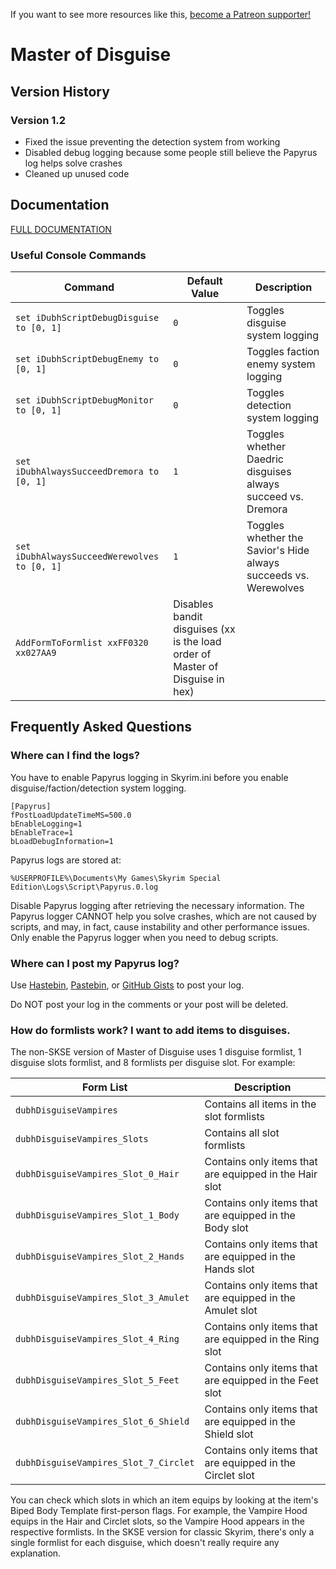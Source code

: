 <!-- TITLE: Master Of Disguise -->

If you want to see more resources like this, [become a Patreon supporter!](https://www.patreon.com/fireundubh) 

# Master of Disguise
## Version History

### Version 1.2

- Fixed the issue preventing the detection system from working
- Disabled debug logging because some people still believe the Papyrus log helps solve crashes
- Cleaned up unused code

## Documentation

[FULL DOCUMENTATION](http://fireundubh.github.io/skyrim/master_of_disguise_sse)


### Useful Console Commands

Command | Default Value | Description
--- | --- | ---
`set iDubhScriptDebugDisguise to [0, 1]` | `0` | Toggles disguise system logging
`set iDubhScriptDebugEnemy to [0, 1]` | `0` | Toggles faction enemy system logging
`set iDubhScriptDebugMonitor to [0, 1]` | `0` | Toggles detection system logging
`set iDubhAlwaysSucceedDremora to [0, 1]` | `1` | Toggles whether Daedric disguises always succeed vs. Dremora
`set iDubhAlwaysSucceedWerewolves to [0, 1]` | `1` | Toggles whether the Savior's Hide always succeeds vs. Werewolves
`AddFormToFormlist xxFF0320 xx027AA9` | Disables bandit disguises (xx is the load order of Master of Disguise in hex)

## Frequently Asked Questions

### Where can I find the logs?

You have to enable Papyrus logging in Skyrim.ini before you enable disguise/faction/detection system logging.

```
[Papyrus]
fPostLoadUpdateTimeMS=500.0
bEnableLogging=1
bEnableTrace=1
bLoadDebugInformation=1
```

Papyrus logs are stored at:

`%USERPROFILE%\Documents\My Games\Skyrim Special Edition\Logs\Script\Papyrus.0.log`

Disable Papyrus logging after retrieving the necessary information. The Papyrus logger CANNOT help you solve crashes, which are not caused by scripts, and may, in fact, cause instability and other performance issues. Only enable the Papyrus logger when you need to debug scripts.


### Where can I post my Papyrus log?

Use [Hastebin](https://hastebin.com/), [Pastebin](https://pastebin.com/), or [GitHub Gists](https://gist.github.com/) to post your log.

Do NOT post your log in the comments or your post will be deleted.


### How do formlists work? I want to add items to disguises.

The non-SKSE version of Master of Disguise uses 1 disguise formlist, 1 disguise slots formlist, and 8 formlists per disguise slot. For example:

Form List | Description
--- | ---
`dubhDisguiseVampires` | Contains all items in the slot formlists
`dubhDisguiseVampires_Slots` | Contains all slot formlists
`dubhDisguiseVampires_Slot_0_Hair` | Contains only items that are equipped in the Hair slot
`dubhDisguiseVampires_Slot_1_Body` | Contains only items that are equipped in the Body slot
`dubhDisguiseVampires_Slot_2_Hands` | Contains only items that are equipped in the Hands slot
`dubhDisguiseVampires_Slot_3_Amulet` | Contains only items that are equipped in the Amulet slot
`dubhDisguiseVampires_Slot_4_Ring` | Contains only items that are equipped in the Ring slot
`dubhDisguiseVampires_Slot_5_Feet` | Contains only items that are equipped in the Feet slot
`dubhDisguiseVampires_Slot_6_Shield` | Contains only items that are equipped in the Shield slot
`dubhDisguiseVampires_Slot_7_Circlet` | Contains only items that are equipped in the Circlet slot

You can check which slots in which an item equips by looking at the item's Biped Body Template first-person flags. For example, the Vampire Hood equips in the Hair and Circlet slots, so the Vampire Hood appears in the respective formlists. In the SKSE version for classic Skyrim, there's only a single formlist for each disguise, which doesn't really require any explanation.
